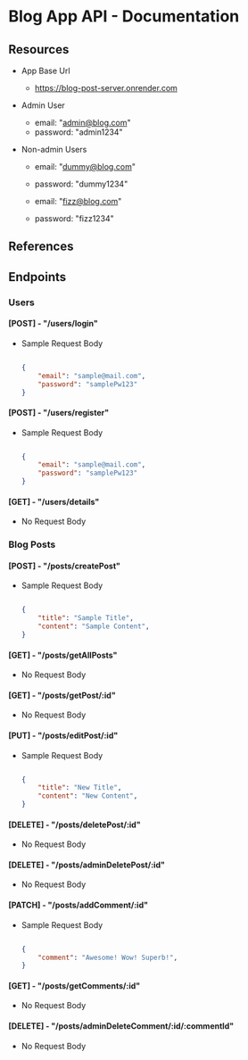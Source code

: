 # Blog App API - Documentation

## Resources

- App Base Url
    - https://blog-post-server.onrender.com

- Admin User
    - email: "admin@blog.com"
    - password: "admin1234"

- Non-admin Users
    - email: "dummy@blog.com"
    - password: "dummy1234" <br />

    - email: "fizz@blog.com"
    - password: "fizz1234"


## References

## Endpoints

### Users

#### [POST] - "/users/login"

- Sample Request Body

    ```json

    {
        "email": "sample@mail.com",
        "password": "samplePw123"
    }

    ```

#### [POST] - "/users/register"

- Sample Request Body

    ```json

    {
        "email": "sample@mail.com",
        "password": "samplePw123"
    }

    ```
#### [GET] - "/users/details"

- No Request Body



      
### Blog Posts

#### [POST] - "/posts/createPost"

- Sample Request Body

    ```json

    {
        "title": "Sample Title",
        "content": "Sample Content",
    }

    ```

#### [GET] - "/posts/getAllPosts"

- No Request Body

#### [GET] - "/posts/getPost/:id"

- No Request Body

#### [PUT] - "/posts/editPost/:id"

- Sample Request Body

    ```json

    {
        "title": "New Title",
        "content": "New Content",
    }

    ```

#### [DELETE] - "/posts/deletePost/:id"

- No Request Body

#### [DELETE] - "/posts/adminDeletePost/:id"

- No Request Body

#### [PATCH] - "/posts/addComment/:id"

- Sample Request Body

    ```json

    {
        "comment": "Awesome! Wow! Superb!",
    }

    ```
#### [GET] - "/posts/getComments/:id"

- No Request Body

#### [DELETE] - "/posts/adminDeleteComment/:id/:commentId"

- No Request Body